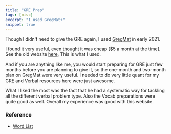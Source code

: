 ```yaml
---
title: "GRE Prep"
tags: [misc]
excerpt: "I used GregMat+"
snippet: true
---
```


Though I didn't need to give the GRE again, I used [GregMat](https://www.gregmat.com/) in early 2021. 

I found it very useful, even thought it was cheap [$5 a month at the time]. See the old website [here](https://old.gregmat.com/), This is what I used. 

And if you are anything like me, you would start preparing for GRE just few months before you are planning to give it, so the one-month and two-month plan
on GregMat were very useful. I needed to do very little quant for my GRE and Verbal resources here were just awesome. 

What I liked the most was the fact that he had a systematic way for tackling all the different verbal problem type. 
Also the Vocab preparations were quite good as well. Overall my experience was good with this website.

### Reference
* [Word List](https://docs.google.com/spreadsheets/d/1jRATLVV34vATsL4Y67fZZXQc7qZPYc0c0Yk7Bykh4fw/edit#gid=0)
